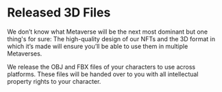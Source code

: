# Released 3D Files

We don’t know what Metaverse will be the next most dominant but one thing's for sure: The high-quality design of our NFTs and the 3D format in which it’s made will ensure you’ll be able to use them in multiple Metaverses.

We release the OBJ and FBX files of your characters to use across platforms. These files will be handed over to you with all intellectual property rights to your character.
